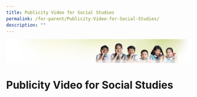 ```yaml
---
title: Publicity Video for Social Studies
permalink: /for-parent/Publicity-Video-for-Social-Studies/
description: ""
---
```

![](/images/Banner.jpg)

Publicity Video for Social Studies
==================================